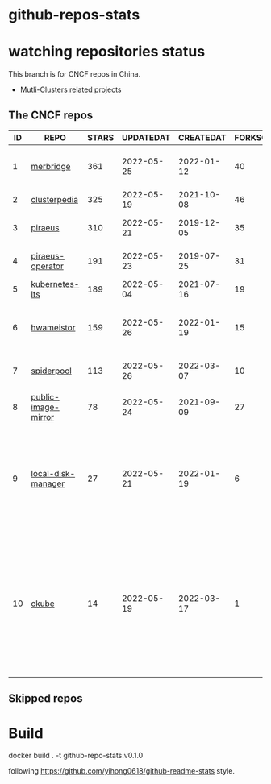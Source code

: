 # github-repos-stats

# watching repositories status

This branch is for CNCF repos in China.
- [Mutli-Clusters related projects](https://github.com/pacoxu/github-repos-stats/tree/multi-clusters)


<!--START_SECTION:github_repos-->
## The CNCF repos
| ID |                                   REPO                                   | STARS | UPDATEDAT  | CREATEDAT  | FORKSCOUNT |                                                                                                                     DESCRIPTIONS                                                                                                                     |
|----|--------------------------------------------------------------------------|-------|------------|------------|------------|------------------------------------------------------------------------------------------------------------------------------------------------------------------------------------------------------------------------------------------------------|
|  1 | [merbridge](https://github.com/merbridge/merbridge)                      |   361 | 2022-05-25 | 2022-01-12 |         40 | Use eBPF to speed up your Service Mesh like crossing an Einstein-Rosen Bridge.                                                                                                                                                                       |
|  2 | [clusterpedia](https://github.com/clusterpedia-io/clusterpedia)          |   325 | 2022-05-19 | 2021-10-08 |         46 | The Encyclopedia of Kubernetes clusters                                                                                                                                                                                                              |
|  3 | [piraeus](https://github.com/piraeusdatastore/piraeus)                   |   310 | 2022-05-21 | 2019-12-05 |         35 | High Available Datastore for Kubernetes                                                                                                                                                                                                              |
|  4 | [piraeus-operator](https://github.com/piraeusdatastore/piraeus-operator) |   191 | 2022-05-23 | 2019-07-25 |         31 | The Piraeus Operator manages LINSTOR clusters in Kubernetes.                                                                                                                                                                                         |
|  5 | [kubernetes-lts](https://github.com/klts-io/kubernetes-lts)              |   189 | 2022-05-04 | 2021-07-16 |         19 | Kubernetes LTS(long term support)                                                                                                                                                                                                                    |
|  6 | [hwameistor](https://github.com/hwameistor/hwameistor)                   |   159 | 2022-05-26 | 2022-01-19 |         15 | Local Storage is one of HwameiStor components. It will provision the local LVM volume.                                                                                                                                                               |
|  7 | [spiderpool](https://github.com/spidernet-io/spiderpool)                 |   113 | 2022-05-26 | 2022-03-07 |         10 | ipam for kubernetes  https://spidernet-io.github.io/spiderpool/                                                                                                                                                                                      |
|  8 | [public-image-mirror](https://github.com/DaoCloud/public-image-mirror)   |    78 | 2022-05-24 | 2021-09-09 |         27 | 很多镜像都在国外。比如 gcr 。国内下载很慢，需要加速。                                                                                                                                                                                                |
|  9 | [local-disk-manager](https://github.com/hwameistor/local-disk-manager)   |    27 | 2022-05-21 | 2022-01-19 |          6 | Local Disk Manager is one of HwameiStor components. It will manage all the local disks of the HwameiStor nodes, including provision local Disk volume, and disk health management.                                                                   |
| 10 | [ckube](https://github.com/DaoCloud/ckube)                               |    14 | 2022-05-19 | 2022-03-17 |          1 | Kubernetes APIServer 高性能代理组件，代理 APIServer 的 List 请求，其它类型的请求会直接反向代理到原生 APIServer。 CKube 还额外支持了分页、搜索和索引等功能。 并且，CKube 100% 兼容原生 kubectl 和 kube client sdk，只需要简单的配置即可实现全局替换。 |



## Skipped repos
<!--END_SECTION:github_repos-->

# Build

docker build . -t github-repo-stats:v0.1.0

following https://github.com/yihong0618/github-readme-stats style.

